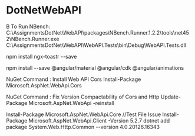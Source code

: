 # DotNetWebAPI
B
 To Run NBench:
 C:\AssignmentsDotNet\WebAPI\packages\NBench.Runner.1.2.2\tools\net452\NBench.Runner.exe C:\AssignmentsDotNet\WebAPI\WebAPI.Tests\bin\Debug\WebAPI.Tests.dll


npm install ngx-toastr --save

npm install --save @angular/material @angular/cdk @angular/animations

NuGet Command : Install Web API Cors
Install-Package Microsoft.AspNet.WebApi.Cors

NuGet Command : Fix Version Compactability of Cors and Http
Update-Package Microsoft.AspNet.WebApi -reinstall

Install-Package Microsoft.AspNet.WebApi.Core //Test File Issue 
Install-Package Microsoft.AspNet.WebApi.Client -Version 5.2.7 
dotnet add package System.Web.Http.Common --version 4.0.20126.16343
